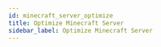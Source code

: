 ```yaml
---
id: minecraft_server_optimize
title: Optimize Minecraft Server
sidebar_label: Optimize Minecraft Server
---
```



